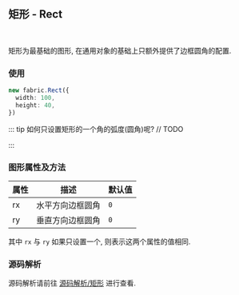 ## 矩形 - Rect
<br/>

矩形为最基础的图形, 在通用对象的基础上只额外提供了边框圆角的配置.

### 使用

```ts
new fabric.Rect({
  width: 100,
  height: 40,
})
```

::: tip 如何只设置矩形的一个角的弧度(圆角)呢?
// TODO

:::

### 图形属性及方法

| 属性  | 描述       | 默认值 |
|-----|----------|-----|
| rx  | 水平方向边框圆角 | `0` |
| ry  | 垂直方向边框圆角 | `0` |

其中 `rx` 与 `ry` 如果只设置一个, 则表示这两个属性的值相同.

### 源码解析

源码解析请前往 [源码解析/矩形](/fabric/source/rect/index) 进行查看.

